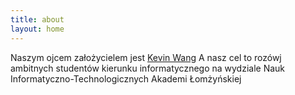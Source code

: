 ```yaml
---
title: about
layout: home
---
```


Naszym ojcem założycielem jest [Kevin Wang](https://www.michiganmusicer.com/)
A nasz cel to rozówj ambitnych studentów kierunku informatycznego na wydziale Nauk Informatyczno-Technologicznych Akademi Łomżyńskiej
